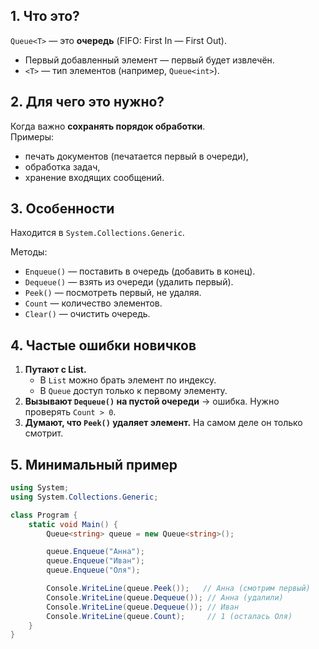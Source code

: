 ## 1. Что это?

`Queue<T>` — это **очередь** (FIFO: First In — First Out).
- Первый добавленный элемент — первый будет извлечён.
- `<T>` — тип элементов (например, `Queue<int>`).

## 2. Для чего это нужно?

Когда важно **сохранять порядок обработки**.  
Примеры:
- печать документов (печатается первый в очереди),
- обработка задач,
- хранение входящих сообщений.

## 3. Особенности

Находится в `System.Collections.Generic`.

Методы:
- `Enqueue()` — поставить в очередь (добавить в конец).
- `Dequeue()` — взять из очереди (удалить первый).
- `Peek()` — посмотреть первый, не удаляя.
- `Count` — количество элементов.
- `Clear()` — очистить очередь.

## 4. Частые ошибки новичков
1. **Путают с List.**
    - В `List` можно брать элемент по индексу.
    - В `Queue` доступ только к первому элементу.
2. **Вызывают `Dequeue()` на пустой очереди** → ошибка. 
    Нужно проверять `Count > 0`.
3. **Думают, что `Peek()` удаляет элемент.** 
    На самом деле он только смотрит.

## 5. Минимальный пример

```csharp
using System;
using System.Collections.Generic;

class Program {
    static void Main() {
        Queue<string> queue = new Queue<string>();

        queue.Enqueue("Анна");
        queue.Enqueue("Иван");
        queue.Enqueue("Оля");

        Console.WriteLine(queue.Peek());   // Анна (смотрим первый)
        Console.WriteLine(queue.Dequeue()); // Анна (удалили)
        Console.WriteLine(queue.Dequeue()); // Иван
        Console.WriteLine(queue.Count);     // 1 (осталась Оля)
    }
}
```
